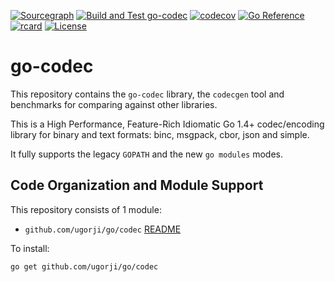 [![Sourcegraph](https://sourcegraph.com/github.com/ugorji/go/-/badge.svg?v=4)](https://sourcegraph.com/github.com/ugorji/go/-/tree/codec?badge)
[![Build and Test go-codec](https://github.com/ugorji/go/actions/workflows/test.yml/badge.svg)](https://github.com/ugorji/go/actions/workflows/test.yml)
[![codecov](https://codecov.io/gh/ugorji/go/branch/master/graph/badge.svg?v=4)](https://codecov.io/gh/ugorji/go)
[![Go Reference](https://pkg.go.dev/badge/github.com/ugorji/go/codec.svg)](https://pkg.go.dev/github.com/ugorji/go/codec)
[![rcard](https://goreportcard.com/badge/github.com/ugorji/go/codec?v=4)](https://goreportcard.com/report/github.com/ugorji/go/codec)
[![License](http://img.shields.io/badge/license-mit-blue.svg?style=flat-square)](https://raw.githubusercontent.com/ugorji/go/master/LICENSE)

# go-codec

This repository contains the `go-codec` library, the `codecgen` tool and
benchmarks for comparing against other libraries.

This is a High Performance, Feature-Rich Idiomatic Go 1.4+ codec/encoding library
for binary and text formats: binc, msgpack, cbor, json and simple.

It fully supports the legacy `GOPATH` and the new `go modules` modes.

## Code Organization and Module Support

This repository consists of 1 module:

- `github.com/ugorji/go/codec` [README](codec/README.md)

To install:

```
go get github.com/ugorji/go/codec
```
